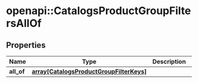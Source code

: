 # openapi::CatalogsProductGroupFiltersAllOf


## Properties
Name | Type | Description | Notes
------------ | ------------- | ------------- | -------------
**all_of** | [**array[CatalogsProductGroupFilterKeys]**](CatalogsProductGroupFilterKeys.md) |  | [optional] 


